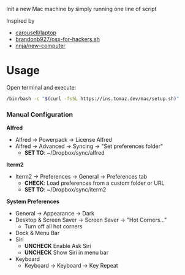 Init a new Mac machine by simply running one line of script

Inspired by
- [carousell/laptop](https://github.com/carousell/laptop)
- [brandonb927/osx-for-hackers.sh](https://gist.github.com/brandonb927/3195465])
- [nnja/new-computer](https://github.com/nnja/new-computer)

# Usage

Open terminal and execute:
```sh
/bin/bash -c "$(curl -fsSL https://ins.tomaz.dev/mac/setup.sh)"
```

### Manual Configuration

**Alfred**
- Alfred -> Powerpack -> License Alfred
- Alfred -> Advanced -> Syncing -> "Set preferences folder"
  - **SET TO**: ~/Dropbox/sync/alfred

**Iterm2**
- Iterm2 -> Preferences -> General -> Preferences tab
  - **CHECK**: Load preferences from a custom folder or URL
  - **SET TO**: ~/Dropbox/sync/iterm2


**System Preferences**
- General -> Appearance -> Dark
- Desktop & Screen Saver -> Screen Saver -> "Hot Corners..."
  - Turn off all hot corners
- Dock & Menu Bar
- Siri
  - **UNCHECK** Enable Ask Siri
  - **UNCHECK** Show Siri in menu bar
- Keyboard
  - Keyboard -> Keyboard -> Key Repeat



